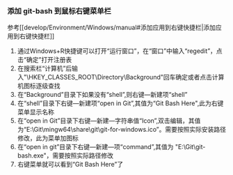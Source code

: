 ### 添加 git-bash 到鼠标右键菜单栏

参考[[develop/Environment/Windows/manual#添加应用到右键快捷栏|添加应用到右键快捷栏]]
1. 通过Windows+R快捷键可以打开“运行窗口”，在“窗口”中输入“regedit”，点击“确定”打开注册表
2. 在搜索栏“计算机”后输入"\HKEY_CLASSES_ROOT\Directory\Background"回车确定或者点击计算机图标逐级查找
3. 在“Background”目录下如果没有“shell”,则右键—新建项“shell”
4. 在“shell”目录下右键—新建项“open in Git”,其值为“Git Bash Here",此为右键菜单显示名称
5. 在“open in Git”目录下右键—新建—字符串值“Icon”,双击编辑，其值为“E:\Git\mingw64\share\git\git-for-windows.ico”。需要按照实际安装路径修改，此为菜单加图标
6. 在“open in git”目录下右键—新建—项“command”,其值为 "E:\Git\git-bash.exe"，需要按照实际路径修改
7. 右键菜单就可以看到“Git Bash Here”了